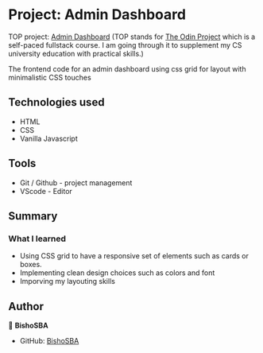 # Project: Admin Dashboard
TOP project: [Admin Dashboard](https://bishosba.github.io/project-admin-dashboard/)
(TOP stands for [The Odin Project](https:www.theodinproject) which is a self-paced fullstack course. I am going through it to supplement my CS university education with practical skills.)

The frontend code for an admin dashboard using css grid for layout with minimalistic CSS touches

## Technologies used
* HTML
* CSS
* Vanilla Javascript

## Tools
* Git / Github - project management
* VScode - Editor

## Summary

### What I learned

* Using CSS grid to have a responsive set of elements such as cards or boxes.
* Implementing clean design choices such as colors and font
* Imporving my layouting skills

## Author

👤 **BishoSBA**
* GitHub: [BishoSBA](https://github.com/BishoSBA)
